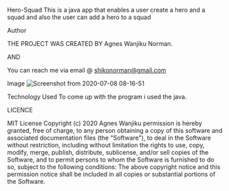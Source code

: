Hero-Squad
This is a java app that enables a user create a hero and a squad and also the user can add a hero to a squad


Author

THE PROJECT WAS CREATED BY Agnes Wanjiku Norman.


AND

You can reach me via email @ shikonorman@gmail.com




Image
![Screenshot from 2020-07-08 08-16-51](https://user-images.githubusercontent.com/63198747/86999196-b0a67c00-c1ba-11ea-9a92-13a5fa9874b6.png)





Technology Used
To come up with the program i used the java.


LICENCE

MIT License Copyright (c) 2020 Agnes Wanjiku permission is hereby granted, free of charge, to any person obtaining a copy of this software and associated documentation files (the "Software"), to deal in the Software without restriction, including without limitation the rights to use, copy, modify, merge, publish, distribute, sublicense, and/or sell copies of the Software, and to permit persons to whom the Software is furnished to do so, subject to the following conditions: The above copyright notice and this permission notice shall be included in all copies or substantial portions of the Software.
